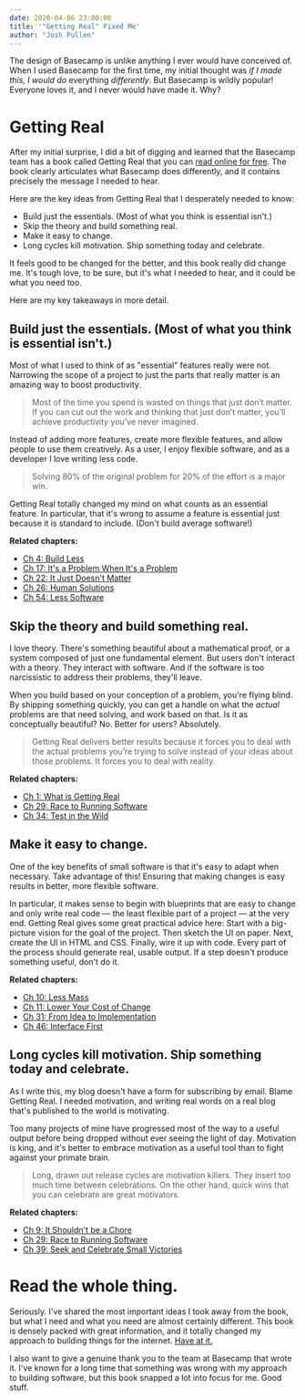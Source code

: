 ```yaml
---
date: 2020-04-06 23:00:00
title: '"Getting Real" Fixed Me'
author: "Josh Pullen"
---
```


The design of Basecamp is unlike anything I ever would have conceived of. When I
used Basecamp for the first time, my initial thought was _if I made this, I
would do_ everything _differently_. But Basecamp is wildly popular! Everyone
loves it, and I never would have made it. Why?

# Getting Real

After my initial surprise, I did a bit of digging and learned that the Basecamp
team has a book called Getting Real that you can
[read online for free](https://basecamp.com/gettingreal). The book clearly
articulates what Basecamp does differently, and it contains precisely the
message I needed to hear.

Here are the key ideas from Getting Real that I desperately needed to know:

- Build just the essentials. (Most of what you think is essential isn't.)
- Skip the theory and build something real.
- Make it easy to change.
- Long cycles kill motivation. Ship something today and celebrate.

It feels good to be changed for the better, and this book really did change me.
It's tough love, to be sure, but it's what I needed to hear, and it could be
what you need too.

Here are my key takeaways in more detail.

## Build just the essentials. (Most of what you think is essential isn't.)

Most of what I used to think of as "essential" features really were not.
Narrowing the scope of a project to just the parts that really matter is an
amazing way to boost productivity.

> Most of the time you spend is wasted on things that just don’t matter. If you
> can cut out the work and thinking that just don’t matter, you’ll achieve
> productivity you’ve never imagined.

Instead of adding more features, create more flexible features, and allow people
to use them creatively. As a user, I enjoy flexible software, and as a developer
I love writing less code.

> Solving 80% of the original problem for 20% of the effort is a major win.

Getting Real totally changed my mind on what counts as an essential feature. In
particular, that it's wrong to assume a feature is essential just because it is
standard to include. (Don't build average software!)

**Related chapters:**

- [Ch 4: Build Less](https://basecamp.com/gettingreal/02.1-build-less)
- [Ch 17: It's a Problem When It's a Problem](https://basecamp.com/gettingreal/04.3-its-a-problem-when-its-a-problem)
- [Ch 22: It Just Doesn't Matter](https://basecamp.com/gettingreal/05.2-it-just-doesnt-matter)
- [Ch 26: Human Solutions](https://basecamp.com/gettingreal/05.6-human-solutions)
- [Ch 54: Less Software](https://basecamp.com/gettingreal/10.1-less-software)

## Skip the theory and build something real.

I love theory. There's something beautiful about a mathematical proof, or a
system composed of just one fundamental element. But users don't interact with a
theory. They interact with software. And if the software is too narcissistic to
address their problems, they'll leave.

When you build based on your conception of a problem, you're flying blind. By
shipping something quickly, you can get a handle on what the _actual_ problems
are that need solving, and work based on that. Is it as conceptually beautiful?
No. Better for users? Absolutely.

> Getting Real delivers better results because it forces you to deal with the
> actual problems you’re trying to solve instead of your ideas about those
> problems. It forces you to deal with reality.

**Related chapters:**

- [Ch 1: What is Getting Real](https://basecamp.com/gettingreal/01.1-what-is-getting-real)
- [Ch 29: Race to Running Software](https://basecamp.com/gettingreal/06.1-race-to-running-software)
- [Ch 34: Test in the Wild](https://basecamp.com/gettingreal/06.6-test-in-the-wild)

## Make it easy to change.

One of the key benefits of small software is that it's easy to adapt when
necessary. Take advantage of this! Ensuring that making changes is easy results
in better, more flexible software.

In particular, it makes sense to begin with blueprints that are easy to change
and only write real code — the least flexible part of a project — at the very
end. Getting Real gives some great practical advice here: Start with a
big-picture vision for the goal of the project. Then sketch the UI on paper.
Next, create the UI in HTML and CSS. Finally, wire it up with code. Every part
of the process should generate real, usable output. If a step doesn't produce
something useful, don't do it.

**Related chapters:**

- [Ch 10: Less Mass](https://basecamp.com/gettingreal/03.1-less-mass)
- [Ch 11: Lower Your Cost of Change](https://basecamp.com/gettingreal/03.2-lower-your-cost-of-change)
- [Ch 31: From Idea to Implementation](https://basecamp.com/gettingreal/06.3-from-idea-to-implementation)
- [Ch 46: Interface First](https://basecamp.com/gettingreal/09.1-interface-first)

## Long cycles kill motivation. Ship something today and celebrate.

As I write this, my blog doesn't have a form for subscribing by email. Blame
Getting Real. I needed motivation, and writing real words on a real blog that's
published to the world is motivating.

Too many projects of mine have progressed most of the way to a useful output
before being dropped without ever seeing the light of day. Motivation is king,
and it's better to embrace motivation as a useful tool than to fight against
your primate brain.

> Long, drawn out release cycles are motivation killers. They insert too much
> time between celebrations. On the other hand, quick wins that you can
> celebrate are great motivators.

**Related chapters:**

- [Ch 9: It Shouldn't be a Chore](https://basecamp.com/gettingreal/02.6-it-shouldnt-be-a-chore)
- [Ch 29: Race to Running Software](https://basecamp.com/gettingreal/06.1-race-to-running-software)
- [Ch 39: Seek and Celebrate Small Victories](https://basecamp.com/gettingreal/07.4-seek-and-celebrate-small-victories)

# Read the whole thing.

Seriously. I've shared the most important ideas I took away from the book, but
what I need and what you need are almost certainly different. This book is
densely packed with great information, and it totally changed my approach to
building things for the internet.
[Have at it.](https://basecamp.com/gettingreal)

I also want to give a genuine thank you to the team at Basecamp that wrote it.
I've known for a long time that something was wrong with my approach to building
software, but this book snapped a lot into focus for me. Good stuff.
